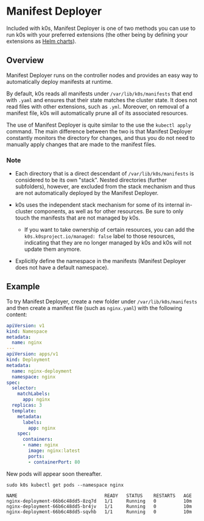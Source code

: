<!--
SPDX-FileCopyrightText: 2020 k0s authors
SPDX-License-Identifier: CC-BY-SA-4.0
-->

# Manifest Deployer

Included with k0s, Manifest Deployer is one of two methods you can use to run k0s with your preferred extensions (the other being by defining your extensions as [Helm charts](helm-charts.md)).

## Overview

Manifest Deployer runs on the controller nodes and provides an easy way to automatically deploy manifests at runtime.

By default, k0s reads all manifests under `/var/lib/k0s/manifests` that end with `.yaml` and ensures that their state matches the cluster state. It does not read files with other extensions, such as `.yml`. Moreover, on removal of a manifest file, k0s will automatically prune all of its associated resources.

The use of Manifest Deployer is quite similar to the use the `kubectl apply` command. The main difference between the two is that Manifest Deployer constantly monitors the directory for changes, and thus you do not need to manually apply changes that are made to the manifest files.

### Note

- Each directory that is a direct descendant of `/var/lib/k0s/manifests` is considered to be its own "stack". Nested directories (further subfolders), however, are excluded from the stack mechanism and thus are not automatically deployed by the Manifest Deployer.

- k0s uses the independent stack mechanism for some of its internal in-cluster components, as well as for other resources. Be sure to only touch the manifests that are not managed by k0s.
  - If you want to take ownership of certain resources, you can add the `k0s.k0sproject.io/managed: false` label to those resources, indicating that they are no longer managed by k0s and k0s will not update them anymore.

- Explicitly define the namespace in the manifests (Manifest Deployer does not have a default namespace).

## Example

To try Manifest Deployer, create a new folder under `/var/lib/k0s/manifests` and then create a manifest file (such as `nginx.yaml`) with the following content:

```yaml
apiVersion: v1
kind: Namespace
metadata:
  name: nginx
---
apiVersion: apps/v1
kind: Deployment
metadata:
  name: nginx-deployment
  namespace: nginx
spec:
  selector:
    matchLabels:
      app: nginx
  replicas: 3
  template:
    metadata:
      labels:
        app: nginx
    spec:
      containers:
      - name: nginx
        image: nginx:latest
        ports:
        - containerPort: 80
```

New pods will appear soon thereafter.

```shell
sudo k0s kubectl get pods --namespace nginx
```

```shell
NAME                                READY   STATUS    RESTARTS   AGE
nginx-deployment-66b6c48dd5-8zq7d   1/1     Running   0          10m
nginx-deployment-66b6c48dd5-br4jv   1/1     Running   0          10m
nginx-deployment-66b6c48dd5-sqvhb   1/1     Running   0          10m
```
